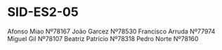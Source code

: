 # SID-ES2-05
Afonso Miao Nº78167
João Garcez Nº78530
Francisco Arruda Nº77974
Miguel Gil Nº78107
Beatriz Patrício Nº78318
Pedro Norte Nº78160
